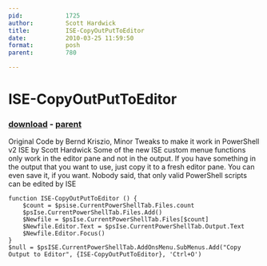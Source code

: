 ```yaml
---
pid:            1725
author:         Scott Hardwick
title:          ISE-CopyOutPutToEditor
date:           2010-03-25 11:59:50
format:         posh
parent:         780

---
```


# ISE-CopyOutPutToEditor

### [download](Scripts\1725.ps1) - [parent](Scripts\780.md)

Original Code by Bernd Kriszio, Minor Tweaks to make it work in PowerShell v2 ISE by Scott Hardwick
Some of the new ISE custom menue functions only work in the editor pane and not in the output. If you have something in the output that you want to use, just copy it to a fresh editor pane. You can even save it, if you want. Nobody said, that only valid PowerShell scripts can be edited by ISE

```posh
function ISE-CopyOutPutToEditor () {
    $count = $psise.CurrentPowerShellTab.Files.count
    $psIse.CurrentPowerShellTab.Files.Add()
    $Newfile = $psIse.CurrentPowerShellTab.Files[$count]
    $Newfile.Editor.Text = $psIse.CurrentPowerShellTab.Output.Text
    $Newfile.Editor.Focus()
}
$null = $psISE.CurrentPowerShellTab.AddOnsMenu.SubMenus.Add("Copy Output to Editor", {ISE-CopyOutPutToEditor}, 'Ctrl+O') 

```
